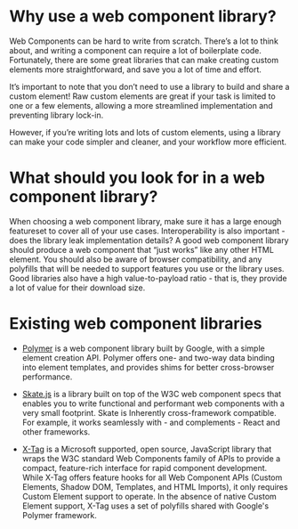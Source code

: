 # Why use a web component library?

Web Components can be hard to write from scratch. There’s a lot to think about, and writing a component can require a lot of boilerplate code. Fortunately, there are some great libraries that can make creating custom elements more straightforward, and save you a lot of time and effort.

It’s important to note that you don’t need to use a library to build and share a custom element! Raw custom elements are great if your task is limited to one or a few elements, allowing a more streamlined implementation and preventing library lock-in.

However, if you’re writing lots and lots of custom elements, using a library can make your code simpler and cleaner, and your workflow more efficient.


# What should you look for in a web component library?

When choosing a web component library, make sure it has a large enough featureset to cover all of your use cases. Interoperability is also important - does the library leak implementation details? A good web component library should produce a web component that “just works” like any other HTML element. You should also be aware of browser compatibility, and any polyfills that will be needed to support features you use or the library uses. Good libraries also have a high value-to-payload ratio - that is, they provide a lot of value for their download size.


# Existing web component libraries

 * [Polymer](https://www.polymer-project.org/) is a web component library built by Google, with a simple element creation API. Polymer offers one- and two-way data binding into element templates, and provides shims for better cross-browser performance.

 * [Skate.js](http://skate.js.org/) is a library built on top of the W3C web component specs that enables you to write functional and performant web components with a very small footprint. Skate is Inherently cross-framework compatible. For example, it works seamlessly with - and complements - React and other frameworks.

 * [X-Tag](http://x-tag.github.io/) is a Microsoft supported, open source, JavaScript library that wraps the W3C standard Web Components family of APIs to provide a compact, feature-rich interface for rapid component development. While X-Tag offers feature hooks for all Web Component APIs (Custom Elements, Shadow DOM, Templates, and HTML Imports), it only requires Custom Element support to operate. In the absence of native Custom Element support, X-Tag uses a set of polyfills shared with Google's Polymer framework.
